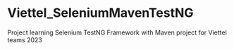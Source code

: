 # Viettel_SeleniumMavenTestNG
Project learning Selenium TestNG Framework with Maven project for Viettel teams 2023
